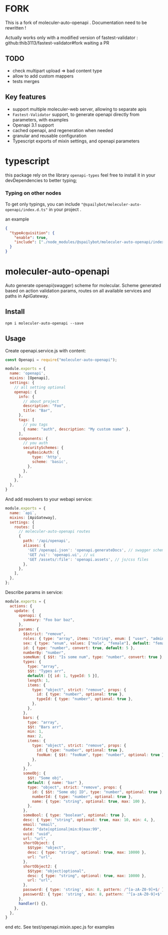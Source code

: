 # FORK

This is a fork of moleculer-auto-openapi . Documentation need to be rewritten !

Actually works only with a modified version of fastest-validator : github:thib3113/fastest-validator#fork
waiting a PR

## TODO

- check multipart upload => bad content type
- allow to add custom mappers
- tests merges

## Key features
 - support multiple moleculer-web server, allowing to separate apis
 - `Fastest-Validator` support, to generate openapi directly from parameters, with examples
 - Openapi 3.1 support
 - cached openapi, and regeneration when needed
 - granular and reusable configuration
 - Typescript exports of mixin settings, and openapi parameters

# typescript
this package rely on the library `openapi-types` feel free to install it in your devDependencies to better typing;

### Typing on other nodes
To get only typings, you can include `"@spailybot/moleculer-auto-openapi/index.d.ts"` in your project .

an example
````json
{
  "typeAcquisition": {
    "enable": true,
    "include": ["./node_modules/@spailybot/moleculer-auto-openapi/index.d.ts"]
  }
}
````


# moleculer-auto-openapi
Auto generate openapi(swagger) scheme for molecular.
Scheme generated based on action validation params, routes on all available services and paths in ApiGateway.

## Install
```shell script
npm i moleculer-auto-openapi --save
```

## Usage
Create openapi.service.js with content:
```javascript
const Openapi = require("moleculer-auto-openapi");

module.exports = {
  name: 'openapi',
  mixins: [Openapi],
  settings: {
    // all setting optional
    openapi: {
      info: {
        // about project
        description: "Foo",
        title: "Bar",
      },
      tags: [
        // you tags
        { name: "auth", description: "My custom name" },
      ],
      components: {
        // you auth
        securitySchemes: {
          myBasicAuth: {
            type: 'http',
            scheme: 'basic',
          },
        },
      },
    },
  },
}
```
And add resolvers to your webapi service:
```javascript
module.exports = {
  name: `api`,
  mixins: [ApiGateway],
  settings: {
    routes: [
      // moleculer-auto-openapi routes
      {
        path: '/api/openapi',
        aliases: {
          'GET /openapi.json': 'openapi.generateDocs', // swagger scheme
          'GET /ui': 'openapi.ui', // ui
          'GET /assets/:file': 'openapi.assets', // js/css files
        },
      },
    ],
  },
};
```

Describe params in service:
```javascript
module.exports = {
  actions: {
    update: {
      openapi: {
        summary: "Foo bar baz",
      },
      params: {
        $$strict: "remove",
        roles: { type: "array", items: "string", enum: [ "user", "admin" ] },
        sex: { type: "enum", values: ["male", "female"], default: "female" },
        id: { type: "number", convert: true, default: 5 },
        numberBy: "number",
        someNum: { $$t: "Is some num", type: "number", convert: true },
        types: {
          type: "array",
          $$t: "Types arr",
          default: [{ id: 1, typeId: 5 }],
          length: 1,
          items: {
            type: "object", strict: "remove", props: {
              id: { type: "number", optional: true },
              typeId: { type: "number", optional: true },
            },
          },
        },
        bars: {
          type: "array",
          $$t: "Bars arr",
          min: 1,
          max: 2,
          items: {
            type: "object", strict: "remove", props: {
              id: { type: "number", optional: true },
              fooNum: { $$t: "fooNum", type: "number", optional: true },
            },
          },
        },
        someObj: {
          $$t: "Some obj",
          default: { name: "bar" },
          type: "object", strict: "remove", props: {
            id: { $$t: "Some obj ID", type: "number", optional: true },
            numberId: { type: "number", optional: true },
            name: { type: "string", optional: true, max: 100 },
          },
        },
        someBool: { type: "boolean", optional: true },
        desc: { type: "string", optional: true, max: 10, min: 4, },
        email: "email",
        date: "date|optional|min:0|max:99",
        uuid: "uuid",
        url: "url",
        shortObject: {
          $$type: "object",
          desc: { type: "string", optional: true, max: 10000 },
          url: "url",
        },
        shortObject2: {
          $$type: "object|optional",
          desc: { type: "string", optional: true, max: 10000 },
          url: "url",
        },
        password: { type: 'string', min: 8, pattern: /^[a-zA-Z0-9]+$/ },
        password2: { type: 'string', min: 8, pattern: '^[a-zA-Z0-9]+$' }
      },
      handler() {},
    },
  },
}
```
end etc. See test/openapi.mixin.spec.js for examples
